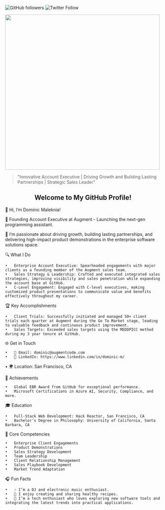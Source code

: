 <!-- Example badge usage -->
![GitHub followers](https://img.shields.io/github/followers/dmaleknia?label=Follow&style=social)
![Twitter Follow](https://img.shields.io/twitter/follow/dmaleknia?label=Follow&style=social)

<!-- Adding an image or GIF -->
<img src="https://media.giphy.com/media/3o7qE1YN7aBOFPRw8E/giphy.gif" width="500">

<!-- Using a quote block for emphasis -->
> "Innovative Account Executive | Driving Growth and Building Lasting Partnerships | Strategic Sales Leader"

<!-- Using custom HTML for styling -->
<h2 align="center">Welcome to My GitHub Profile!</h2>

👋 Hi, I’m Dominic Maleknia!

🌟 Founding Account Executive at Augment - Launching the next-gen programming assistant.

💼 I’m passionate about driving growth, building lasting partnerships, and delivering high-impact product demonstrations in the enterprise software solutions space.

🔍 What I Do

	•	Enterprise Account Executive: Spearheaded engagements with major clients as a founding member of the Augment sales team. 
	•	Sales Strategy & Leadership: Crafted and executed integrated sales strategies, improving visibility and sales penetration while expanding the account base at GitHub. 
	•	C-Level Engagement: Engaged with C-level executives, making customized product presentations to communicate value and benefits effectively throughout my career. 

🏆 Key Accomplishments

	•	Client Trials: Successfully initiated and managed 50+ client trials each quarter at Augment during the Go To Market stage, leading to valuable feedback and continuous product improvement.
	•	Sales Targets: Exceeded sales targets using the MEDDPICC method during my 3 year tenure at GitHub. 

🌐 Get in Touch

	•	📧 Email: dominic@augmentcode.com
 	•	🔗 LinkedIn: https://www.linkedin.com/in/dominic-m/
  •	🌍 Location: San Francisco, CA 

🏅 Achievements

	•	Global EBR Award from GitHub for exceptional performance.
	•	Microsoft Certifications in Azure AI, Security, Compliance, and more.

 🎓 Education

	•	Full-Stack Web Development: Hack Reactor, San Francisco, CA
	•	Bachelor’s Degree in Philosophy: University of California, Santa Barbara, CA

 🌟 Core Competencies

	•	Enterprise Client Engagements
	•	Product Demonstrations
	•	Sales Strategy Development
	•	Team Leadership
	•	Client Relationship Management
	•	Sales Playbook Development
	•	Market Trend Adaptation

🎧 Fun Facts

	•	🎶 I’m a DJ and electronic music enthusiast.
	•	🥗 I enjoy creating and sharing healthy recipes.
	•	🤖 I’m a tech enthusiast who loves exploring new software tools and integrating the latest trends into practical applications.
 

